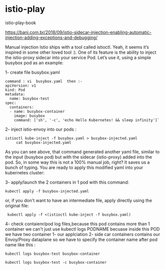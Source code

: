 # istio-play
istio-play-book


https://bani.com.br/2018/09/istio-sidecar-injection-enabling-automatic-injection-adding-exceptions-and-debugging/

Manual injection
Istio ships with a tool called istioctl. Yeah, it seems it’s inspired in some other loved tool :). One of its feature is the ability to inject the istio-proxy sidecar into your service Pod. Let’s use it, using a simple busybox pod as an example:

1- create file  busybox.yaml 

    command : vi  busybox.yaml  then :-
    apiVersion: v1
    kind: Pod
    metadata:
      name: busybox-test
    spec:
      containers:
      - name: busybox-container
        image: busybox
        command: ['sh', '-c', 'echo Hello Kubernetes! && sleep infinity']`
 2- inject istio-envoy into our pods :
 ```shell
 istioctl kube-inject -f busybox.yaml > busybox-injected.yaml
      cat busybox-injected.yaml 
```
As you can see above, that command generated another yaml file, similar to the input (busybox pod) but with the sidecar (istio-proxy) added into the pod. So, in some way this is not a 100% manual job, right? It saves us a bunch of typing. You are ready to apply this modified yaml into your kubernetes cluster:


3-  apply/launch the 2 containers in 1 pod with this command:
```shell
kubectl apply -f busybox-injected.yaml
```
or, if you don't want to have an intermediate file, apply directly using the original file:
```shell
 kubectl apply -f <(istioctl kube-inject -f busybox.yaml)
```
4- check contaienr/pod log files,because this pod contains more than 1 container we can't just use kubectl logs PODNAME
becuase inside this POD we have two container 1- our applciation 2- side car containers contains our Envoy/Proxy dataplane
so we have to specify the container name after pod name like this :
```shell
kubectl logs busybox-test busybox-container 
```
```shell
kubectl logs busybox-test -c busybox-container

```
